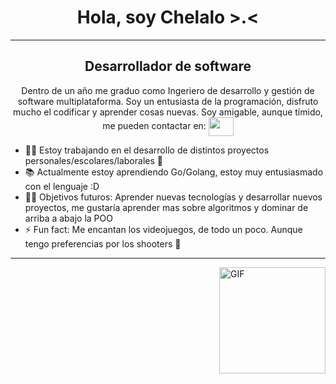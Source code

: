 <h1 align="center">Hola, soy Chelalo >.<</h1>
<hr />
<h2 align="center">Desarrollador de software</h3>
<p align="center">
  Dentro de un año me graduo como Ingeriero de desarrollo y gestión de software multiplataforma.
  Soy un entusiasta de la programación, disfruto mucho el codificar y aprender cosas nuevas.
  Soy amigable, aunque tímido, me pueden contactar en:
  <a href = "mailto: eduardosaavedra687@gmail.com"><img align="center" src="https://simpleicons.org/icons/gmail.svg" height="30" width="40" /></a>
</p>

- 👨‍💻 Estoy trabajando en el desarrollo de distintos proyectos personales/escolares/laborales 🥸
- 📚 Actualmente estoy aprendiendo Go/Golang, estoy muy entusiasmado con el lenguaje :D
- 💪🏼 Objetivos futuros: Aprender nuevas tecnologías y desarrollar nuevos proyectos, me gustaría aprender mas sobre algoritmos y dominar de arriba a abajo la POO
- ⚡ Fun fact: Me encantan los videojuegos, de todo un poco. Aunque tengo preferencias por los shooters 🫡

---

<img align="right" alt="GIF" height="170px" src="https://tenor.com/es/view/dancing-rainbow-anime-girl-gif-17186819" />

<!--
**zchelalo/zchelalo** is a ✨ _special_ ✨ repository because its `README.md` (this file) appears on your GitHub profile.

Here are some ideas to get you started:

- 🔭 I’m currently working on ...
- 🌱 I’m currently learning ...
- 👯 I’m looking to collaborate on ...
- 🤔 I’m looking for help with ...
- 💬 Ask me about ...
- 📫 How to reach me: ...
- 😄 Pronouns: ...
- ⚡ Fun fact: ...
-->
